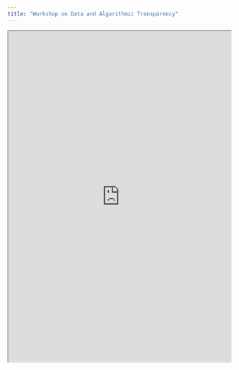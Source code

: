 ```yaml
---
title: "Workshop on Data and Algorithmic Transparency"
---
```



<iframe height="750" width="100%" src="https://ewelton.github.io/ktest/wiki.html#Workshop%20on%20Data%20and%20Algorithmic%20Transparency"></iframe>

